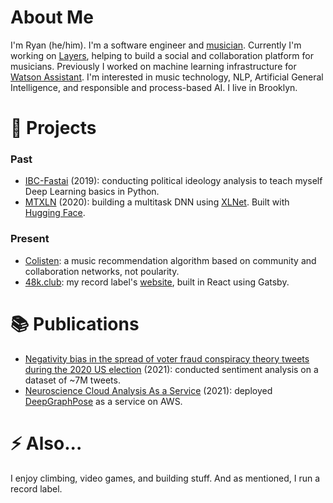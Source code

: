 # About Me

I'm Ryan (he/him). I'm a software engineer and [musician](https://www.instagram.com/adder48k/). Currently I'm working on [Layers](https://makelayers.com), helping to build a social and collaboration platform for musicians. Previously I worked on machine learning infrastructure for [Watson Assistant](https://www.ibm.com/products/watsonx-assistant). I'm interested in music technology, NLP, Artificial General Intelligence, and responsible and process-based AI. I live in Brooklyn.

# 🔭 Projects
### Past
- [IBC-Fastai](https://github.com/glassworks-projects/ibc-fastai) (2019): conducting political ideology analysis to teach myself Deep Learning basics in Python.
- [MTXLN](https://github.com/glassworks-projects/mtxln) (2020): building a multitask DNN using [XLNet](https://arxiv.org/abs/1906.08237). Built with [Hugging Face](https://github.com/huggingface/transformers).

### Present
- [Colisten](https://github.com/glassworks-projects/colisten): a music recommendation algorithm based on community and collaboration networks, not poularity.
- [48k.club](https://github.com/glassworks-projects/48k-club): my record label's [website](https://48k.club), built in React using Gatsby.

# 📚 Publications
- [Negativity bias in the spread of voter fraud conspiracy theory tweets during the 2020 US election](https://www.nature.com/articles/s41599-023-02106-x) (2021): conducted sentiment analysis on a dataset of ~7M tweets.
- [Neuroscience Cloud Analysis As a Service](https://www.biorxiv.org/content/10.1101/2020.06.11.146746v2) (2021): deployed [DeepGraphPose](https://github.com/paninski-lab/deepgraphpose) as a service on AWS.

# ⚡ Also...
I enjoy climbing, video games, and building stuff. And as mentioned, I run a record label.

<!--
**glassworks-projects/glassworks-projects** is a ✨ _special_ ✨ repository because its `README.md` (this file) appears on your GitHub profile.

Here are some ideas to get you started:

- 🔭 I’m currently working on ...
- 🌱 I’m currently learning ...
- 👯 I’m looking to collaborate on ...
- 🤔 I’m looking for help with ...
- 💬 Ask me about ...
- 📫 How to reach me: ...
- 😄 Pronouns: ...
- ⚡ Fun fact: ...
-->
